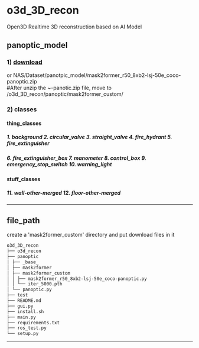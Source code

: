 # o3d_3D_recon
Open3D Realtime 3D reconstruction based on AI Model

## panoptic_model
### 1) [download](https://drive.google.com/file/d/1X9vFCsLzAAvEHxAQA2yaZBHKyjpYz84p/view?usp=drive_link)
or NAS/Dataset/panotpic_model/mask2former_r50_8xb2-lsj-50e_coco-panoptic.zip  
#After unzip the ~-panotic.zip file, move to <root>/o3d_3D_recon/panoptic/mask2former_custom/

### 2) classes
#### thing_classes
##### 1. background 2. circular_valve 3. straight_valve 4. fire_hydrant 5. fire_extinguisher 
##### 6. fire_extinguisher_box 7. manometer 8. control_box 9. emergency_stop_switch 10. warning_light
#### stuff_classes
##### 11. wall-other-merged 12. floor-other-merged

***
## file_path
create a 'mask2former_custom' directory and put download files in it
```bash
o3d_3D_recon
├── o3d_recon
├── panoptic
│ ├── _base_
│ ├── mask2former
│ ├── mask2former_custom
│ │ ├── mask2former_r50_8xb2-lsj-50e_coco-panoptic.py
│ │ └── iter_5000.pth
│ └── panoptic.py 
├── test
├── README.md
├── gui.py
├── install.sh
├── main.py
├── requirements.txt
├── ros_test.py
└── setup.py
```
***
